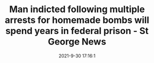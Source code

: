 ---
"title": "Man indicted following multiple arrests for homemade bombs will spend years in federal prison - St George News"
"date": "2021-9-30 17:16:1"
"feed_name": "GOOGLENEWSCONSTRUCTION"
"feed_website": "https://news.google.com/search?q=construction%2Bincident&hl=en-US&gl=US&ceid=US:en"
"feed_rss": "https://news.google.com/rss/search?q=construction%2Bincident&hl=en-US&gl=US&ceid=US:en"
"link": "https://www.stgeorgeutah.com/news/archive/2021/09/30/cgb-man-indicted-following-multiple-arrests-for-homemade-bombs-will-spend-years-in-federal-prison/"
"source": "{'href': 'https://www.stgeorgeutah.com', 'title': 'St George News'}"
"file": "_posts/2021-1-1-e874690cdf2d93e86d89c11f7f8abbc08be3eed3.md"
"accident": "0"
"drilling": "0"
"dead": "0"
"injured": "0"
"arrested": "0"
"where": "unknown site"
"causes": "unknown"
"place": "unknown place"
---